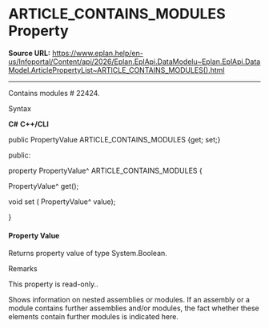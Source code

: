 # ARTICLE_CONTAINS_MODULES Property

**Source URL:** https://www.eplan.help/en-us/Infoportal/Content/api/2026/Eplan.EplApi.DataModelu~Eplan.EplApi.DataModel.ArticlePropertyList~ARTICLE_CONTAINS_MODULES().html

---

Contains modules # 22424.

Syntax

**C#**
**C++/CLI**


public PropertyValue ARTICLE_CONTAINS_MODULES {get; set;}

public:

property PropertyValue^ ARTICLE_CONTAINS_MODULES {

   PropertyValue^ get();

   void set (    PropertyValue^ value);

}


#### Property Value

Returns property value of type System.Boolean.

Remarks

This property is read-only..

Shows information on nested assemblies or modules. If an assembly or a module contains further assemblies and/or modules, the fact whether these elements contain further modules is indicated here.
